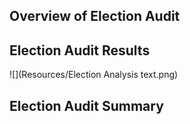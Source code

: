 ## Overview of Election Audit 

## Election Audit Results 
![](Resources/Election Analysis text.png)
## Election Audit Summary 
